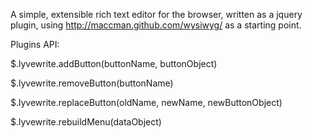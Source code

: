 A simple, extensible rich text editor for the browser, written as a jquery plugin, using http://maccman.github.com/wysiwyg/ as a starting point.


Plugins API:

$.lyvewrite.addButton(buttonName, buttonObject)

$.lyvewrite.removeButton(buttonName)

$.lyvewrite.replaceButton(oldName, newName, newButtonObject)

$.lyvewrite.rebuildMenu(dataObject)




